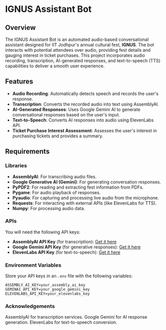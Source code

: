 # IGNUS Assistant Bot

## Overview

The IGNUS Assistant Bot is an automated audio-based conversational assistant designed for IIT Jodhpur's annual cultural fest, **IGNUS**. The bot interacts with potential attendees over audio, providing fest details and gauging interest in ticket purchases. This project incorporates audio recording, transcription, AI-generated responses, and text-to-speech (TTS) capabilities to deliver a smooth user experience.

## Features

- **Audio Recording**: Automatically detects speech and records the user's response.
- **Transcription**: Converts the recorded audio into text using AssemblyAI.
- **AI-Generated Responses**: Uses Google Gemini AI to generate conversational responses based on the user's input.
- **Text-to-Speech**: Converts AI responses into audio using ElevenLabs API.
- **Ticket Purchase Interest Assessment**: Assesses the user's interest in purchasing tickets and provides a summary.

## Requirements

### Libraries

- **AssemblyAI**: For transcribing audio files.
- **Google Generative AI (Gemini)**: For generating conversation responses.
- **PyPDF2**: For reading and extracting fest information from PDFs.
- **Pygame**: For audio playback of responses.
- **Pyaudio**: For capturing and processing live audio from the microphone.
- **Requests**: For interacting with external APIs (like ElevenLabs for TTS).
- **Numpy**: For processing audio data.

### APIs

You will need the following API keys:

- **AssemblyAI API Key** (for transcription): [Get it here](https://www.assemblyai.com/)
- **Google Gemini API Key** (for generative responses): [Get it here](https://developers.generativeai.google/)
- **ElevenLabs API Key** (for text-to-speech): [Get it here](https://beta.elevenlabs.io/)

### Environment Variables

Store your API keys in an `.env` file with the following variables:

```env
ASSEMBLY_AI_KEY=your_assembly_ai_key
GEMINAI_API_KEY=your_google_gemini_key
ELEVENLABS_API_KEY=your_elevenlabs_key
```

### Acknowledgements
AssemblyAI for transcription services.
Google Gemini for AI response generation.
ElevenLabs for text-to-speech conversion.
